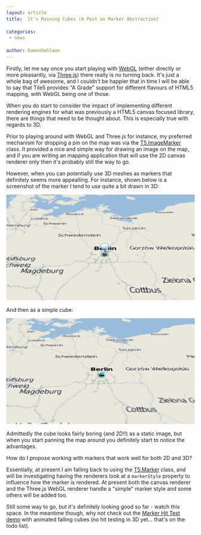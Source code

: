 ```yaml
---
layout: article
title:  It's Raining Cubes (A Post on Marker Abstraction)

categories:
 - news

author: DamonOehlman
---
```


Firstly, let me say once you start playing with [WebGL](http://www.khronos.org/webgl/) (either directly or more pleasantly, via [Three.js](https://github.com/mrdoob/three.js)) there really is no turning back.  It's just a whole bag of awesome, and I couldn't be happier that in time I will be able to say that Tile5 provides "A Grade" support for different flavours of HTML5 mapping, with WebGL being one of those.

When you do start to consider the impact of implementing different rendering engines for what was previously a HTML5 canvas focused library, there are things that need to be thought about.  This is especially true with regards to 3D.

Prior to playing around with WebGL and Three.js for instance, my preferred mechanism for dropping a pin on the map was via the [T5.ImageMarker](/docs/api/dev/src_js_graphics_drawables_imagemarker.js.html) class.  It provided a nice and simple way for drawing an image on the map, and if you are writing an mapping application that will use the 2D canvas renderer only then it's probably still the way to go.  

However, when you can potentially use 3D meshes as markers that definitely seems more appealling. For instance, shown below is a screenshot of the marker I tend to use quite a bit drawn in 3D:

![Image Markers in 3D](/img/posts/imagemarker-3d.png)

And then as a simple cube:

![Simple Cube as a Marker in 3D](/img/posts/marker-simple-3d.png)

Admittedly the cube looks fairly boring (and 2D!!) as a static image, but when you start panning the map around you definitely start to notice the advantages.  

How do I propose working with markers that work well for both 2D and 3D? 

Essentially, at present I am falling back to using the [T5.Marker](/docs/api/dev/src_js_graphics_drawables_marker.js.html) class, and will be investigating having the renderers look at a `markerStyle` property to influence how the marker is rendered.  At present both the canvas renderer and the Three.js WebGL renderer handle a "simple" marker style and some others will be added too.  

Still some way to go, but it's definitely looking good so far - watch this space.  In the meantime though, why not check out the [Marker Hit Test demo](/demo-mapping/marker-hit-test/#three:webgl) with animated falling cubes (no hit testing in 3D yet... that's on the todo list).